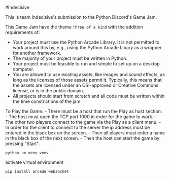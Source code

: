 #Indecisive

This is team Indecisive's submission to the Python Discord's Game Jam.

This Game Jam have the theme `Three of a kind` with the addition requirements of:
 - Your project must use the Python Arcade Library. 
 It is not permitted to work around this by, e.g., using the Python Arcade Libary as a wrapper for another framework.
 - The majority of your project must be written in Python.
 - Your project must be feasible to run and simple to set up on a desktop computer.
 - You are allowed to use existing assets, like images and sound effects, as long as the licenses of those assets permit it. 
 Typically, this means that the assets are licensed under an OSI-approved or Creative Commons license, or is in the public domain.
 - All projects should start from scratch and all code must be written within the time constrictions of the jam.


To Play the Game:
    - There must be a host that run the Play as host section:
        - The host must open the TCP port 1000 in order for the game to work.
    - The other two players connect to the game via the Play as a client menu.
    - In order for the client to connect to the server the ip address must be entered in the black box on the screen.
    - Then all players must enter a name in the black box of the next screen.
    - Then the host can start the game by pressing "Start".
    
    
`python -m venv venv`

activate virtual environment

`pip install arcade websocket`
